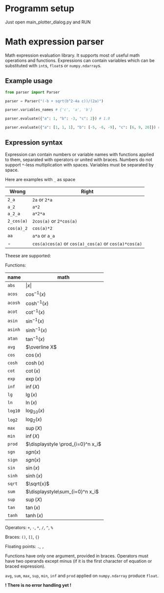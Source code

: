 # Programm setup
Just open main_plotter_dialog.py and RUN
# Math expression parser

Math expression evaluation library. It supports most of useful math operations and functions. Expressions can contain variables which can be substituted with `int`s, `float`s or `numpy.ndarray`s.

## Example usage

```python
from parser import Parser

parser = Parser("(-b + sqrt(b^2-4a c))/(2a)")

parser.variables_names # {'c', 'a', 'b'}

parser.evaluate({"a": 1, "b": -3, "c": 2}) # 1.0

parser.evaluate({"a": [1, 1, 1], "b": [-5, -6, -9], "c": [6, 9, 20]}) # [2. 3. 4.]
```
## Expression syntax

Expression can contain numbers or variable names with functions applied to them, separated with operators or united with braces. Numbers do not support `*`-less multiplication with spaces. Variables must be separated by space.

Here are examples with `_` as space

| Wrong | Right |
|--|--|
| `2_a` | `2a` or `2*a` |
| `a_2` | `a*2` |
| `a_2_a` | `a*2*a` |
| `2_cos(a)` | `2cos(a)` or `2*cos(a)` |
| `cos(a)_2` | `cos(a)*2` |
| `aa` | `a*a` or `a_a` |
| - | `cos(a)cos(a)` or `cos(a)_cos(a)` or `cos(a)*cos(a)` |


Theese are supported:

Functions: 

| name | math |
|--|--|
| `abs` | $\|x\|$ |
| `acos` | $\cos^{-1}(x)$ |
| `acosh` | $\cosh^{-1}(x)$ |
| `acot` | $\cot^{-1}(x)$ |
| `asin` | $\sin^{-1}(x)$ |
| `asinh` | $\sinh^{-1}(x)$ |
| `atan` | $\tan^{-1}(x)$ |
| `avg` | $\overline X$ |
| `cos` | $\cos(x)$ |
| `cosh` | $\cosh(x)$ |
| `cot` | $\cot(x)$ |
| `exp` | $\exp(x)$ |
| `inf` | $\inf(X)$ |
| `lg` | $\lg(x)$ |
| `ln` | $\ln(x)$ |
| `log10` | $\log_{10}(x)$ |
| `log2` | $\log_2(x)$ |
| `max` | $\sup(X)$ |
| `min` | $\inf(X)$ |
| `prod` | $\displaystyle \prod_{i=0}^n x_i$ |
| `sgn` | $sgn(x)$ |
| `sign` | $sgn(x)$ |
| `sin` | $\sin(x)$ |
| `sinh` | $\sinh(x)$ |
| `sqrt` | $\sqrt{x}$ |
| `sum` | $\displaystyle\sum_{i=0}^n x_i$ |
| `sup` | $\sup(X)$ |
| `tan` | $\tan(x)$ |
| `tanh` | $\tanh(x)$ |

Operators: `+`, `-`, `*`, `/`, `^`, `%`

Braces: `()`, `[]`, `{}`

Floating points: `.`, `,`

Functions have only one argument, provided in braces. Operators must have two operands except minus (if it is the first character of equation or braced expression).

`avg`, `sum`, `max`, `sup`, `min`, `inf` and `prod` applied on `numpy.ndarray` produce `float`.

**! There is no error handling yet !**
